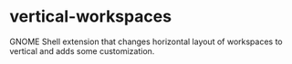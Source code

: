 # vertical-workspaces
GNOME Shell extension that changes horizontal layout of workspaces to vertical and adds some customization.
